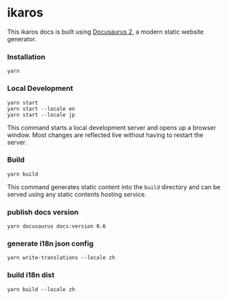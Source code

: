 # ikaros

This ikaros docs is built using [Docusaurus 2](https://docusaurus.io/), a modern static website generator.

### Installation

```
yarn
```

### Local Development

```
yarn start
yarn start --locale en
yarn start --locale jp
```

This command starts a local development server and opens up a browser window. Most changes are reflected live without having to restart the server.

### Build

```
yarn build
```

This command generates static content into the `build` directory and can be served using any static contents hosting service.

### publish docs version

```
yarn docusaurus docs:version 0.6
```

### generate i18n json config

```
yarn write-translations --locale zh
```

### build i18n dist 

```
yarn build --locale zh
```